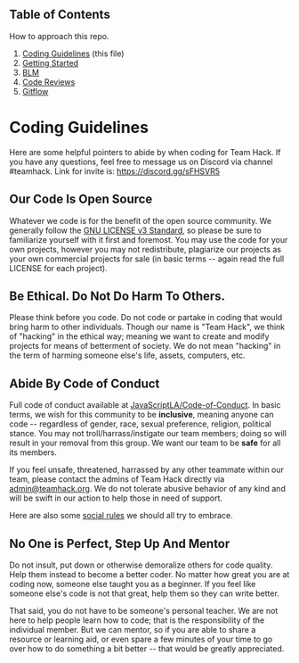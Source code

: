 ## Table of Contents
How to approach this repo.
1. [Coding Guidelines](#coding-guidelines) (this file)
2. [Getting Started](gettingstarted.md)
3. [BLM](blm.md)
4. [Code Reviews](code-reviews.md)
5. [Gitflow](gitflow.md)

# Coding Guidelines

Here are some helpful pointers to abide by when coding for Team Hack.  If you have any questions, feel free to message us on Discord via channel #teamhack.  Link for invite is: https://discord.gg/sFHSVR5

## Our Code Is Open Source

Whatever we code is for the benefit of the open source community.  We generally follow the [GNU LICENSE v3 Standard](https://www.gnu.org/licenses/gpl-3.0.en.html), so please be sure to familiarize yourself with it first and foremost.  You may use the code for your own projects, however you may not redistribute, plagiarize our projects as your own commercial projects for sale (in basic terms -- again read the full LICENSE for each project).

## Be Ethical.  Do Not Do Harm To Others.

Please think before you code.  Do not code or partake in coding that would bring harm to other individuals.  Though our name is "Team Hack", we think of "hacking" in the ethical way; meaning we want to create and modify projects for means of betterment of society.  We do not mean "hacking" in the term of harming someone else's life, assets, computers, etc.

## Abide By Code of Conduct

Full code of conduct available at [JavaScriptLA/Code-of-Conduct](https://javascriptla.net/code-of-conduct/).  In basic terms, we wish for this community to be **inclusive**, meaning anyone can code -- regardless of gender, race, sexual preference, religion, political stance.  You may not troll/harrass/instigate our team members; doing so will result in your removal from this group.  We want our team to be **safe** for all its members.

If you feel unsafe, threatened, harrassed by any other teammate within our team, please contact the admins of Team Hack directly via admin@teamhack.org.  We do not tolerate abusive behavior of any kind and will be swift in our action to help those in need of support.

Here are also some [social rules](https://www.recurse.com/social-rules) we should all try to embrace.

## No One is Perfect, Step Up And Mentor

Do not insult, put down or otherwise demoralize others for code quality.  Help them instead to become a better coder.  No matter how great you are at coding now, someone else taught you as a beginner.  If you feel like someone else's code is not that great, help them so they can write better.

That said, you do not have to be someone's personal teacher. We are not here to help people learn how to code; that is the responsibility of the individual member.  But we can mentor, so if you are able to share a resource or learning aid, or even spare a few minutes of your time to go over how to do something a bit better -- that would be greatly appreciated.
